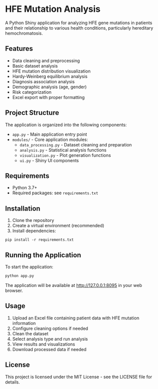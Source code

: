 # HFE Mutation Analysis

A Python Shiny application for analyzing HFE gene mutations in patients and their relationship to various health conditions, particularly hereditary hemochromatosis.

## Features

- Data cleaning and preprocessing
- Basic dataset analysis
- HFE mutation distribution visualization
- Hardy-Weinberg equilibrium analysis
- Diagnosis association analysis
- Demographic analysis (age, gender)
- Risk categorization
- Excel export with proper formatting

## Project Structure

The application is organized into the following components:

- `app.py` - Main application entry point
- `modules/` - Core application modules:
  - `data_processing.py` - Dataset cleaning and preparation 
  - `analysis.py` - Statistical analysis functions
  - `visualization.py` - Plot generation functions
  - `ui.py` - Shiny UI components

## Requirements

- Python 3.7+
- Required packages: see `requirements.txt`

## Installation

1. Clone the repository
2. Create a virtual environment (recommended)
3. Install dependencies:

``` pip
pip install -r requirements.txt
```

## Running the Application

To start the application:

``` python
python app.py
```

The application will be available at http://127.0.0.1:8095 in your web browser.

## Usage

1. Upload an Excel file containing patient data with HFE mutation information
2. Configure cleaning options if needed
3. Clean the dataset
4. Select analysis type and run analysis
5. View results and visualizations
6. Download processed data if needed

## License

This project is licensed under the MIT License - see the LICENSE file for details. 